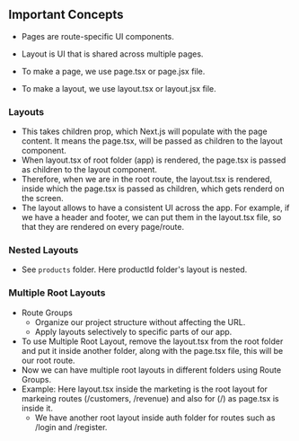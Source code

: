 ## Important Concepts

- Pages are route-specific UI components.
- Layout is UI that is shared across multiple pages.

- To make a page, we use page.tsx or page.jsx file.
- To make a layout, we use layout.tsx or layout.jsx file.

### Layouts

- This takes children prop, which Next.js will populate with the page content. It means the page.tsx, will be passed as children to the layout component.
- When layout.tsx of root folder (app) is rendered, the page.tsx is passed as children to the layout component.
- Therefore, when we are in the root route, the layout.tsx is rendered, inside which the page.tsx is passed as children, which gets renderd on the screen.
- The layout allows to have a consistent UI across the app. For example, if we have a header and footer, we can put them in the layout.tsx file, so that they are rendered on every page/route.

### Nested Layouts

- See `products` folder. Here productId folder's layout is nested.


### Multiple Root Layouts

- Route Groups
  - Organize our project structure without affecting the URL.
  - Apply layouts selectively to specific parts of our app.
- To use Multiple Root Layout, remove the layout.tsx from the root folder and put it inside another folder, along with the page.tsx file, this will be our root route.
- Now we can have multiple root layouts in different folders using Route Groups.
- Example: Here layout.tsx inside the marketing is the root layout for markeing routes (/customers, /revenue) and also for (/) as page.tsx is inside it.
  - We have another root layout inside auth folder for routes such as /login and /register.